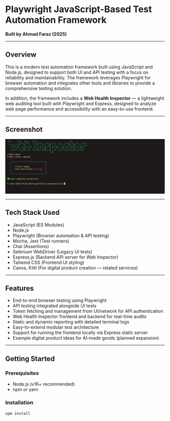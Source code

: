 # Playwright JavaScript-Based Test Automation Framework

**Built by Ahmad Faraz (2025)**

---

## Overview

This is a modern test automation framework built using JavaScript and Node.js, designed to support both UI and API testing with a focus on reliability and maintainability. The framework leverages Playwright for browser automation and integrates other tools and libraries to provide a comprehensive testing solution.

In addition, the framework includes a **Web Health Inspector** — a lightweight web auditing tool built with Playwright and Express, designed to analyze web page performance and accessibility with an easy-to-use frontend.

---

## Screenshot

![Web Inspector Demo](img/web-inspector-git-img.PNG)

---

## Tech Stack Used

- JavaScript (ES Modules)
- Node.js
- Playwright (Browser automation & API testing)
- Mocha, Jest (Test runners)
- Chai (Assertions)
- Selenium WebDriver (Legacy UI tests)
- Express.js (Backend API server for Web Inspector)
- Tailwind CSS (Frontend UI styling)
- Canva, Kittl (For digital product creation — related services)

---

## Features

- End-to-end browser testing using Playwright
- API testing integrated alongside UI tests
- Token fetching and management from UI/network for API authentication
- Web Health Inspector frontend and backend for real-time audits
- Static and dynamic reporting with detailed terminal logs
- Easy-to-extend modular test architecture
- Support for running the frontend locally via Express static server
- Example digital product ideas for AI-made goods (planned expansion)

---

## Getting Started

### Prerequisites

- Node.js (v16+ recommended)
- npm or yarn

### Installation

```bash
npm install
```
